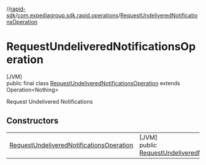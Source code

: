 //[rapid-sdk](../../../index.md)/[com.expediagroup.sdk.rapid.operations](../index.md)/[RequestUndeliveredNotificationsOperation](index.md)

# RequestUndeliveredNotificationsOperation

[JVM]\
public final class [RequestUndeliveredNotificationsOperation](index.md) extends Operation&lt;Nothing&gt;

Request Undelivered Notifications

## Constructors

| | |
|---|---|
| [RequestUndeliveredNotificationsOperation](-request-undelivered-notifications-operation.md) | [JVM]<br>public [RequestUndeliveredNotificationsOperation](index.md)[RequestUndeliveredNotificationsOperation](-request-undelivered-notifications-operation.md)([RequestUndeliveredNotificationsOperationParams](../-request-undelivered-notifications-operation-params/index.md)params) |
